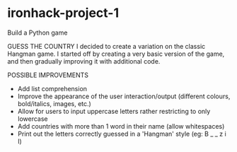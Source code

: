 # ironhack-project-1
Build a Python game

GUESS THE COUNTRY
I decided to create a variation on the classic Hangman game. I started off by creating a very basic version of the game, and then gradually improving it with additional code.

POSSIBLE IMPROVEMENTS
- Add list comprehension
- Improve the appearance of the user interaction/output (different colours, bold/italics, images, etc.)
- Allow for users to input uppercase letters rather restricting to only lowercase
- Add countries with more than 1 word in their name (allow whitespaces)
- Print out the letters correctly guessed in a 'Hangman' style (eg: B _ _ z i l)